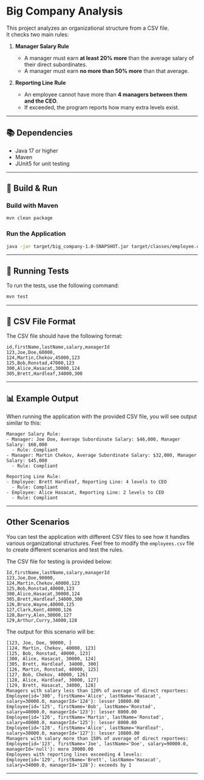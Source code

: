 # Big Company Analysis

This project analyzes an organizational structure from a CSV file.  
It checks two main rules:

1. **Manager Salary Rule**
    - A manager must earn **at least 20% more** than the average salary of their direct subordinates.
    - A manager must earn **no more than 50% more** than that average.

2. **Reporting Line Rule**
    - An employee cannot have more than **4 managers between them and the CEO**.
    - If exceeded, the program reports how many extra levels exist.

---

## 📚 Dependencies
- Java 17 or higher
- Maven
- JUnit5 for unit testing
---

## 🚀 Build & Run

### Build with Maven
```bash
mvn clean package
```

### Run the Application
```bash
java -jar target/big_company-1.0-SNAPSHOT.jar target/classes/employee.csv
```
---

## 🧪 Running Tests
To run the tests, use the following command:
```bash
mvn test
```
---
## 📄 CSV File Format
The CSV file should have the following format:
```
id,firstName,lastName,salary,managerId
123,Joe,Doe,60000,
124,Martin,Chekov,45000,123
125,Bob,Ronstad,47000,123
300,Alice,Hasacat,30000,124
305,Brett,Hardleaf,34000,300
```
---
## 📊 Example Output

When running the application with the provided CSV file, you will see output similar to this:

```
Manager Salary Rule:
- Manager: Joe Doe, Average Subordinate Salary: $46,000, Manager Salary: $60,000
  - Rule: Compliant
- Manager: Martin Chekov, Average Subordinate Salary: $32,000, Manager Salary: $45,000
  - Rule: Compliant

Reporting Line Rule:
- Employee: Brett Hardleaf, Reporting Line: 4 levels to CEO
  - Rule: Compliant
- Employee: Alice Hasacat, Reporting Line: 2 levels to CEO
  - Rule: Compliant
```
---

## Other Scenarios
You can test the application with different CSV files to see how it handles various organizational structures.
Feel free to modify the `employees.csv` file to create different scenarios and test the rules.

The CSV file for testing is provided below:
```
Id,firstName,lastName,salary,managerId
123,Joe,Doe,90000,
124,Martin,Chekov,40000,123
125,Bob,Ronstad,40000,123
300,Alice,Hasacat,30000,124
305,Brett,Hardleaf,34000,300
126,Bruce,Wayne,40000,125
127,Clark,Kent,40000,126
128,Barry,Alen,30000,127
129,Arthur,Curry,34000,128
```

The output for this scenario will be:
```
[123, Joe, Doe, 90000, ]
[124, Martin, Chekov, 40000, 123]
[125, Bob, Ronstad, 40000, 123]
[300, Alice, Hasacat, 30000, 124]
[305, Brett, Hardleaf, 34000, 300]
[126, Martin, Ronstad, 40000, 125]
[127, Bob, Chekov, 40000, 126]
[128, Alice, Hardleaf, 30000, 127]
[129, Brett, Hasacat, 34000, 128]
Managers with salary less than 120% of average of direct reportees:
Employee{id='300', firstName='Alice', lastName='Hasacat', salary=30000.0, managerId='124'}: lesser 10800.00
Employee{id='125', firstName='Bob', lastName='Ronstad', salary=40000.0, managerId='123'}: lesser 8000.00
Employee{id='126', firstName='Martin', lastName='Ronstad', salary=40000.0, managerId='125'}: lesser 8000.00
Employee{id='128', firstName='Alice', lastName='Hardleaf', salary=30000.0, managerId='127'}: lesser 10800.00
Managers with salary more than 150% of average of direct reportees:
Employee{id='123', firstName='Joe', lastName='Doe', salary=90000.0, managerId='null'}: more 30000.00
Employees with reporting lines exceeding 4 levels:
Employee{id='129', firstName='Brett', lastName='Hasacat', salary=34000.0, managerId='128'}: exceeds by 1
```
---


